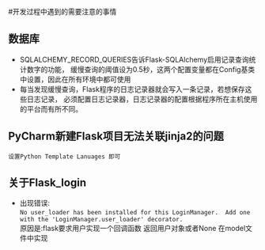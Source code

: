 #开发过程中遇到的需要注意的事情

## 数据库
* SQLALCHEMY_RECORD_QUERIES告诉Flask-SQLAlchemy启用记录查询统计数字的功能，
缓慢查询的阈值设为0.5秒，这两个配置变量都在Config基类中设置，因此在所有环境中都可使用
* 每当发现缓慢查询，Flask程序的日志记录器就会写入一条记录，若想保存这些日志记录，
必须配置日志记录器，日志记录器的配置根据程序所在主机使用的平台而有所不同。

## PyCharm新建Flask项目无法关联jinja2的问题
    设置Python Template Lanuages 即可
    
## 关于Flask_login
* 出现错误:<br>
 `No user_loader has been installed for this LoginManager. 
 Add one with the 'LoginManager.user_loader' decorator.`
 <br>原因是:flask要求用户实现一个回调函数 返回用户对象或者None
 在model文件中实现